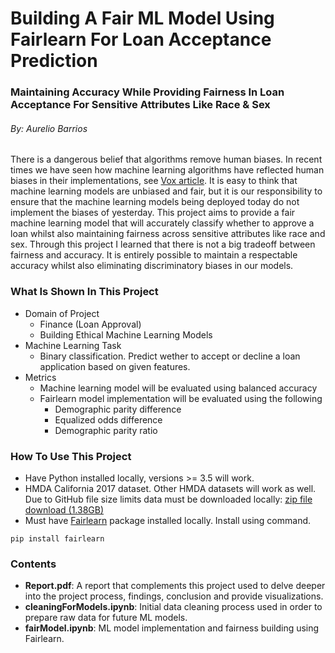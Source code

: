 # Building A Fair ML Model Using Fairlearn For Loan Acceptance Prediction

### Maintaining Accuracy While Providing Fairness In Loan Acceptance For Sensitive Attributes Like Race & Sex

###### By: Aurelio Barrios

There is a dangerous belief that algorithms remove human biases. In recent times we have seen how machine learning algorithms have reflected human biases in their implementations, see [Vox article](https://www.vox.com/recode/2020/2/18/21121286/algorithms-bias-discrimination-facial-recognition-transparency). It is easy to think that machine learning models are unbiased and fair, but it is our responsibility to ensure that the machine learning models being deployed today do not implement the biases of yesterday. This project aims to provide a fair machine learning model that will accurately classify whether to approve a loan whilst also maintaining fairness across sensitive attributes like race and sex. Through this project I learned that there is not a big tradeoff between fairness and accuracy. It is entirely possible to maintain a respectable accuracy whilst also eliminating discriminatory biases in our models.  

### What Is Shown In This Project

* Domain of Project
  * Finance (Loan Approval)
  * Building Ethical Machine Learning Models
* Machine Learning Task
  * Binary classification. Predict wether to accept or decline a loan application based on given features.
* Metrics
  * Machine learning model will be evaluated using balanced accuracy
  * Fairlearn model implementation will be evaluated using the following
    * Demographic parity difference
    * Equalized odds difference
    * Demographic parity ratio

### How To Use This Project

* Have Python installed locally, versions >= 3.5 will work.
* HMDA California 2017 dataset. Other HMDA datasets will work as well. Due to GitHub file size limits data must be downloaded locally: [zip file download (1.38GB)](https://files.consumerfinance.gov/hmda-historic-loan-data/hmda_2017_ca_all-records_labels.zip)
* Must have [Fairlearn](https://fairlearn.org) package installed locally. Install using command.

```
pip install fairlearn
```

### Contents

* **Report.pdf**: A report that complements this project used to delve deeper into the project process, findings, conclusion and provide visualizations.
* **cleaningForModels.ipynb**: Initial data cleaning process used in order to prepare raw data for future ML models.
* **fairModel.ipynb**: ML model implementation and fairness building using Fairlearn.

